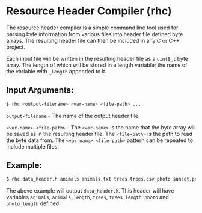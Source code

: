 # Resource Header Compiler (rhc)

The resource header compiler is a simple command line tool used for parsing byte information from
various files into header file defined byte arrays. The resulting header file can then be included
in any C or C++ project.

Each input file will be written in the resulting header file as a `uint8_t` byte array. The length of which will be 
stored in a length variable; the name of the variable with `_length` appended to it. 

## Input Arguments:
```bash
$ rhc <output-filename> <var-name> <file-path> ...
```
`output-filename` - The name of the output header file.

`<var-name> <file-path>` - The `<var-name>` is the name that the byte array will be saved as in the resulting header 
file. The `<file-path>` is the path to read the byte data from. The `<var-name> <file-path>` pattern can be repeated to
include multiple files.

## Example:
```bash
$ rhc data_header.h animals animals.txt trees trees.csv photo sunset.png
```
    
The above example will output `data_header.h`. This header will have variables `animals`, `animals_length`, 
`trees`, `trees_length`, `photo` and `photo_length` defined. 